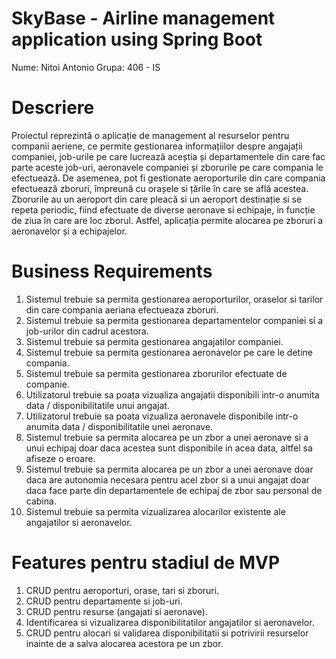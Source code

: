 # SkyBase - Airline management application using Spring Boot

Nume: Nitoi Antonio
Grupa: 406 - IS

# Descriere

Proiectul reprezintă o aplicație de management al resurselor pentru companii aeriene, ce permite gestionarea informațiilor despre angajații companiei, job-urile pe care lucrează aceștia și departamentele din care fac parte aceste job-uri, aeronavele companiei și zborurile pe care compania le efectuează. De asemenea, pot fi gestionate aeroporturile din care compania efectuează zboruri, împreună cu orașele si țările în care se află acestea. Zborurile au un aeroport din care pleacă si un aeroport destinație si se repeta periodic, fiind efectuate de diverse aeronave si echipaje, in funcție de ziua în care are loc zborul. Astfel, aplicația permite alocarea pe zboruri a aeronavelor și a echipajelor.

# Business Requirements

1. Sistemul trebuie sa permita gestionarea aeroporturilor, oraselor si tarilor din care compania aeriana efectueaza zboruri.
2. Sistemul trebuie sa permita gestionarea departamentelor companiei si a job-urilor din cadrul acestora.
3. Sistemul trebuie sa permita gestionarea angajatilor companiei.
4. Sistemul trebuie sa permita gestionarea aeronavelor pe care le detine compania.
5. Sistemul trebuie sa permita gestionarea zborurilor efectuate de companie.
6. Utilizatorul trebuie sa poata vizualiza angajatii disponibili intr-o anumita data / disponibilitatile unui angajat.
7. Utilizatorul trebuie sa poata vizualiza aeronavele disponibile intr-o anumita data / disponibilitatile unei aeronave.
8. Sistemul trebuie sa permita alocarea pe un zbor a unei aeronave si a unui echipaj doar daca acestea sunt disponibile in acea data, altfel sa afiseze o eroare.
9. Sistemul trebuie sa permita alocarea pe un zbor a unei aeronave doar daca are autonomia necesara pentru acel zbor si a unui angajat doar daca face parte din departamentele de echipaj de zbor sau personal de cabina.
10. Sistemul trebuie sa permita vizualizarea alocarilor existente ale angajatilor si aeronavelor.

# Features pentru stadiul de MVP

1. CRUD pentru aeroporturi, orase, tari si zboruri.
2. CRUD pentru departamente si job-uri.
3. CRUD pentru resurse (angajati si aeronave).
4. Identificarea si vizualizarea disponibilitatilor angajatilor si aeronavelor.
5. CRUD pentru alocari si validarea disponibilitatii si potrivirii resurselor inainte de a salva alocarea acestora pe un zbor.
